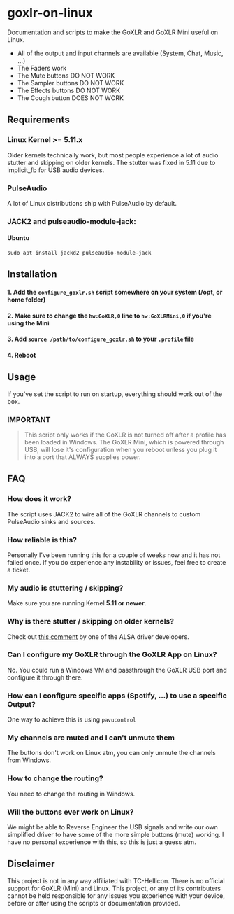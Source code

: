 # goxlr-on-linux
Documentation and scripts to make the GoXLR and GoXLR Mini useful on Linux.

- All of the output and input channels are available (System, Chat, Music, ...)
- The Faders work
- The Mute buttons DO NOT WORK
- The Sampler buttons DO NOT WORK
- The Effects buttons DO NOT WORK
- The Cough button DOES NOT WORK

## Requirements

### Linux Kernel >= 5.11.x
Older kernels technically work, but most people experience a lot of audio stutter and skipping on older kernels. The stutter was fixed in 5.11 due to implicit_fb for USB audio devices.

### PulseAudio
A lot of Linux distributions ship with PulseAudio by default.

### JACK2 and pulseaudio-module-jack: 

#### Ubuntu
```
sudo apt install jackd2 pulseaudio-module-jack
```

## Installation

#### 1. Add the `configure_goxlr.sh` script somewhere on your system (/opt, or home folder)
#### 2. Make sure to change the `hw:GoXLR,0` line to `hw:GoXLRMini,0` if you're using the Mini
#### 3. Add `source /path/to/configure_goxlr.sh` to your `.profile` file
#### 4. Reboot


## Usage
If you've set the script to run on startup, everything should work out of the box.


### IMPORTANT


> This script only works if the GoXLR is not turned off after a profile has been loaded in Windows. The GoXLR Mini, which is powered through USB, will lose it's configuration when you reboot unless you plug it into a port that ALWAYS supplies power.


## FAQ

### How does it work?
The script uses JACK2 to wire all of the GoXLR channels to custom PulseAudio sinks and sources.

### How reliable is this?
Personally I've been running this for a couple of weeks now and it has not failed once. If you do experience any instability or issues, feel free to create a ticket.

### My audio is stuttering / skipping?
Make sure you are running Kernel **5.11 or newer**.

### Why is there stutter / skipping on older kernels?
Check out [this comment](https://bugzilla.kernel.org/show_bug.cgi?id=211211#c10) by one of the ALSA driver developers.

### Can I configure my GoXLR through the GoXLR App on Linux?
No. You could run a Windows VM and passthrough the GoXLR USB port and configure it through there.

### How can I configure specific apps (Spotify, ...) to use a specific Output?
One way to achieve this is using `pavucontrol`

### My channels are muted and I can't unmute them
The buttons don't work on Linux atm, you can only unmute the channels from Windows.

### How to change the routing?
You need to change the routing in Windows.

### Will the buttons ever work on Linux?
We might be able to Reverse Engineer the USB signals and write our own simplified driver to have some of the more simple buttons (mute) working. I have no personal experience with this, so this is just a guess atm.


## Disclaimer
This project is not in any way affiliated with TC-Hellicon. There is no official support for GoXLR (Mini) and Linux. This project, or any of its contributers cannot be held responsible for any issues you experience with your device, before or after using the scripts or documentation provided.
